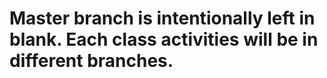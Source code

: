 # Master branch is intentionally left in blank. Each class activities will be in different branches.
